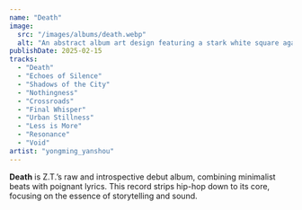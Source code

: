 ```yaml
---
name: "Death"
image:
  src: "/images/albums/death.webp"
  alt: "An abstract album art design featuring a stark white square against a solid black background with subtle shadow effects, reflecting minimalist simplicity."
publishDate: 2025-02-15
tracks:
  - "Death"
  - "Echoes of Silence"
  - "Shadows of the City"
  - "Nothingness"
  - "Crossroads"
  - "Final Whisper"
  - "Urban Stillness"
  - "Less is More"
  - "Resonance"
  - "Void"
artist: "yongming_yanshou"
---
```


**Death** is Z.T.’s raw and introspective debut album, combining minimalist beats with poignant lyrics. This record strips hip-hop down to its core, focusing on the essence of storytelling and sound.
